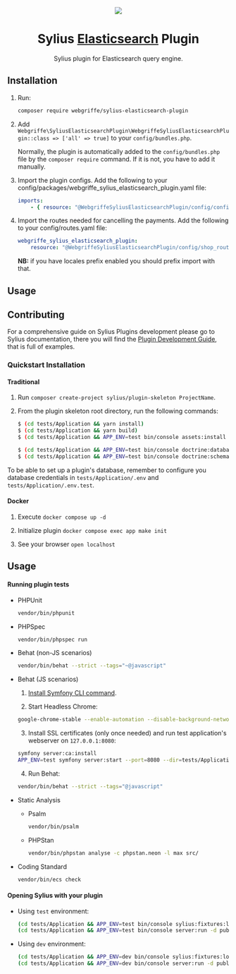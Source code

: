 <p align="center">
    <a href="https://sylius.com" target="_blank">
        <img src="https://demo.sylius.com/assets/shop/img/logo.png" />
    </a>
</p>

<h1 align="center">Sylius <a href="https://www.elastic.co/" target="_blank">Elasticsearch</a> Plugin</h1>

<p align="center">Sylius plugin for Elasticsearch query engine.</p>


## Installation

1. Run:
    ```bash
    composer require webgriffe/sylius-elasticsearch-plugin
   ```

2. Add `Webgriffe\SyliusElasticsearchPlugin\WebgriffeSyliusElasticsearchPlugin::class => ['all' => true]` to your `config/bundles.php`.
   
   Normally, the plugin is automatically added to the `config/bundles.php` file by the `composer require` command. If it is not, you have to add it manually.

3. Import the plugin configs. Add the following to your config/packages/webgriffe_sylius_elasticsearch_plugin.yaml file:
   ```yaml
   imports:
       - { resource: "@WebgriffeSyliusElasticsearchPlugin/config/config.php" }
   ```

4. Import the routes needed for cancelling the payments. Add the following to your config/routes.yaml file:
   ```yaml
   webgriffe_sylius_elasticsearch_plugin:
       resource: "@WebgriffeSyliusElasticsearchPlugin/config/shop_routing.php"
   ```
   **NB:** if you have locales prefix enabled you should prefix import with that.

## Usage

## Contributing

For a comprehensive guide on Sylius Plugins development please go to Sylius documentation,
there you will find the <a href="https://docs.sylius.com/en/latest/plugin-development-guide/index.html">Plugin Development Guide</a>, that is full of examples.

### Quickstart Installation

#### Traditional

1. Run `composer create-project sylius/plugin-skeleton ProjectName`.

2. From the plugin skeleton root directory, run the following commands:
   
    ```bash
    $ (cd tests/Application && yarn install)
    $ (cd tests/Application && yarn build)
    $ (cd tests/Application && APP_ENV=test bin/console assets:install public)
    
    $ (cd tests/Application && APP_ENV=test bin/console doctrine:database:create)
    $ (cd tests/Application && APP_ENV=test bin/console doctrine:schema:create)
    ```

To be able to set up a plugin's database, remember to configure you database credentials in `tests/Application/.env` and `tests/Application/.env.test`.

#### Docker

1. Execute `docker compose up -d`

2. Initialize plugin `docker compose exec app make init`

3. See your browser `open localhost`

## Usage

#### Running plugin tests

- PHPUnit
  
  ```bash
  vendor/bin/phpunit
  ```

- PHPSpec
  
  ```bash
  vendor/bin/phpspec run
  ```

- Behat (non-JS scenarios)
  
  ```bash
  vendor/bin/behat --strict --tags="~@javascript"
  ```

- Behat (JS scenarios)
    
    1. [Install Symfony CLI command](https://symfony.com/download).
    
    2. Start Headless Chrome:
  
    ```bash
    google-chrome-stable --enable-automation --disable-background-networking --no-default-browser-check --no-first-run --disable-popup-blocking --disable-default-apps --allow-insecure-localhost --disable-translate --disable-extensions --no-sandbox --enable-features=Metal --headless --remote-debugging-port=9222 --window-size=2880,1800 --proxy-server='direct://' --proxy-bypass-list='*' http://127.0.0.1
    ```
    
    3. Install SSL certificates (only once needed) and run test application's webserver on `127.0.0.1:8080`:
  
    ```bash
    symfony server:ca:install
    APP_ENV=test symfony server:start --port=8080 --dir=tests/Application/public --daemon
    ```
    
    4. Run Behat:
  
    ```bash
    vendor/bin/behat --strict --tags="@javascript"
    ```

- Static Analysis
    
    - Psalm
      
      ```bash
      vendor/bin/psalm
      ```
    
    - PHPStan
      
      ```bash
      vendor/bin/phpstan analyse -c phpstan.neon -l max src/  
      ```

- Coding Standard
  
  ```bash
  vendor/bin/ecs check
  ```

#### Opening Sylius with your plugin

- Using `test` environment:
  
    ```bash
    (cd tests/Application && APP_ENV=test bin/console sylius:fixtures:load)
    (cd tests/Application && APP_ENV=test bin/console server:run -d public)
    ```

- Using `dev` environment:
  
    ```bash
    (cd tests/Application && APP_ENV=dev bin/console sylius:fixtures:load)
    (cd tests/Application && APP_ENV=dev bin/console server:run -d public)
    ```

